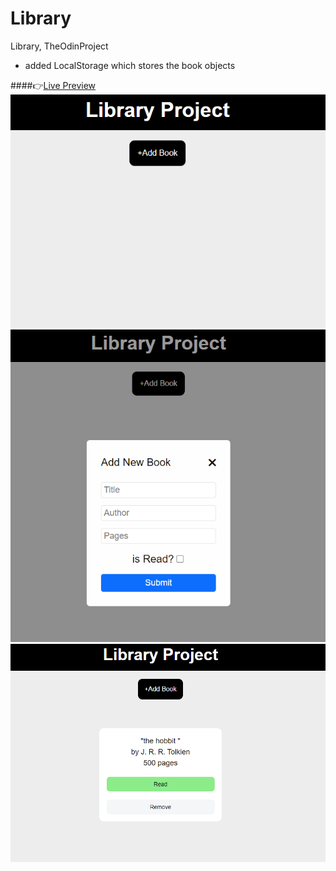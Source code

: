 # Library

Library, TheOdinProject

- added LocalStorage which stores the book objects

####👉[Live Preview](https://novachaos82.github.io/Library/)
![home page](images/1.png)
![2](images/2.png)
![3](images/3.png)

